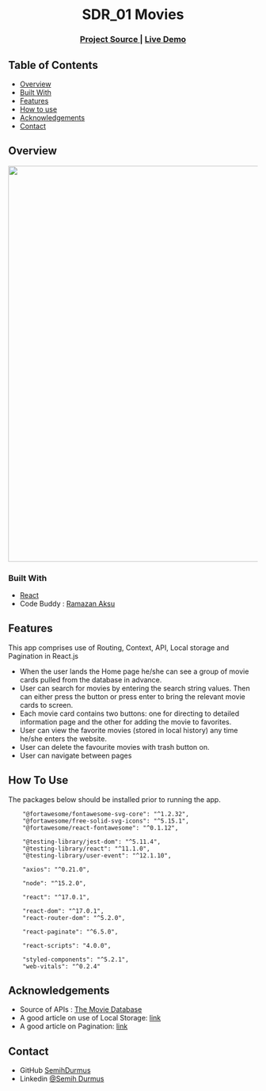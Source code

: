 <h1 align="center">SDR_01 Movies</h1>


<div align="center">
  <h3 align="center">
    <a href="https://github.com/SemihDurmus/SDR_01_Movies.git">
      Project Source
    </a> |
        <a href="https://semihdurmus.github.io/SDR_01_Movies/">
      Live Demo
    </a>
    
 
  </h3>
</div>

<!-- TABLE OF CONTENTS -->

## Table of Contents

- [Overview](#overview)
- [Built With](#built-with)
- [Features](#features)
- [How to use](#how-to-use)
- [Acknowledgements](#acknowledgements)
- [Contact](#contact)

<!-- OVERVIEW -->

## Overview

<img src="src/assets/Movies.gif" width="800">

### Built With

<!-- This section should list any major frameworks that you built your project using. Here are a few examples.-->

- [React](https://reactjs.org/)
- Code Buddy : [Ramazan Aksu](https://github.com/raymondaksu)


## Features

This app comprises use of Routing, Context, API, Local storage and Pagination in React.js

- When the user lands the Home page he/she can see a group of movie cards pulled from the database in advance.
- User can search for movies by entering the search string values. Then can either press the button or press enter to bring the relevant movie cards to screen.
- Each movie card contains two buttons: one for directing to detailed information page and the other for adding the movie to favorites.
- User can view the favorite movies (stored in local history) any time he/she enters the website.
- User can delete the favourite movies with trash button on.
- User can navigate between pages 

## How To Use

The packages below should be installed prior to running the app. 

```
    "@fortawesome/fontawesome-svg-core": "^1.2.32",
    "@fortawesome/free-solid-svg-icons": "^5.15.1",
    "@fortawesome/react-fontawesome": "^0.1.12",
    
    "@testing-library/jest-dom": "^5.11.4",
    "@testing-library/react": "^11.1.0",
    "@testing-library/user-event": "^12.1.10",
    
    "axios": "^0.21.0",
    
    "node": "^15.2.0",
    
    "react": "^17.0.1",
    
    "react-dom": "^17.0.1",
    "react-router-dom": "^5.2.0",
    
    "react-paginate": "^6.5.0",
    
    "react-scripts": "4.0.0",

    "styled-components": "^5.2.1",
    "web-vitals": "^0.2.4"

```

## Acknowledgements

<!-- This section should list any articles or add-ons/plugins that helps you to complete the project. This is optional but it will help you in the future. For exmpale -->

- Source of APIs : [The Movie Database](https://www.themoviedb.org/)
- A good article on use of Local Storage: [link](https://www.robinwieruch.de/local-storage-react#introduction-to-local-storage)
- A good article on Pagination: [link](https://ihsavru.medium.com/react-paginate-implementing-pagination-in-react-f199625a5c8e)

## Contact

- GitHub [SemihDurmus](https://github.com/SemihDurmus)
- Linkedin [@Semih Durmus](https://www.linkedin.com/in/semih-durmus-0548751b7/)
